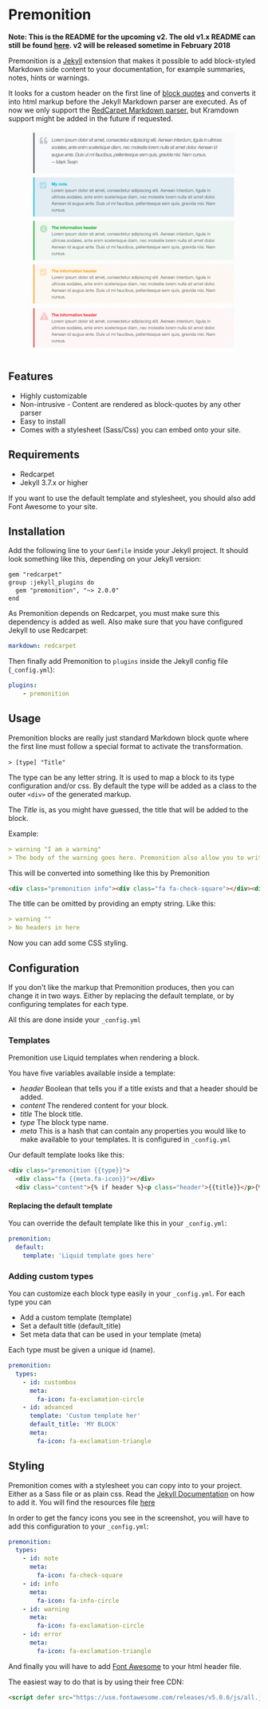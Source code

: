 # Premonition

**Note: This is the README for the upcoming v2. The old v1.x README can still be found [here](https://github.com/amedia/premonition/tree/v1.x). v2 will be released sometime in February 2018**

Premonition is a [Jekyll](https://jekyllrb.com/) extension that makes it possible to add block-styled Markdown side content to your documentation, for example summaries, notes, hints or warnings.

It looks for a custom header on the first line of [block quotes](https://github.com/adam-p/markdown-here/wiki/Markdown-Cheatsheet#blockquotes) and converts it into html markup before the Jekyll Markdown parser are executed. As of now we only support the [RedCarpet Markdown parser](https://github.com/vmg/redcarpet), but Kramdown support might be added in the future if requested.

<p align="center">
<img src="https://github.com/amedia/premonition/raw/master/screen.png" height="450"/>
</p>

## Features

 * Highly customizable
 * Non-intrusive - Content are rendered as block-quotes by any other parser
 * Easy to install
 * Comes with a stylesheet (Sass/Css) you can embed onto your site.

## Requirements

 * Redcarpet
 * Jekyll 3.7.x or higher

 If you want to use the default template and stylesheet, you should also
 add Font Awesome to your site.

## Installation

Add the following line to your `Gemfile` inside your Jekyll project. It should look something like this, depending on your Jekyll version:

```
gem "redcarpet"
group :jekyll_plugins do
  gem "premonition", "~> 2.0.0"
end
```
As Premonition depends on Redcarpet, you must make sure this dependency is added as well. Also make sure that you have configured Jekyll to use Redcarpet:

```yaml
markdown: redcarpet
```

Then finally add Premonition to `plugins` inside the Jekyll config file (`_config.yml`):

```yaml
plugins:
    - premonition
```

## Usage

Premonition blocks are really just standard Markdown block quote where the first line must follow a
special format to activate the transformation.

`> [type] "Title"`

The type can be any letter string. It is used to map a block to its type configuration and/or css.
By default the type will be added as a class to the outer `<div>` of the
generated markup.

The *Title* is, as you might have guessed, the title that will be added to the block.

Example:

~~~markdown
> warning "I am a warning"
> The body of the warning goes here. Premonition also allow you to write `Markdown` inside the block.
~~~

This will be converted into something like this by Premonition

~~~html
<div class="premonition info"><div class="fa fa-check-square"></div><div class="content"><p class="header">Info</p><p>The body of the warning goes here. Premonition also allow you to write Markdown inside the block.</p></div></div>
~~~

The title can be omitted by providing an empty string. Like this:

~~~markdown
> warning ""
> No headers in here
~~~

Now you can add some CSS styling.

## Configuration

If you don't like the markup that Premonition produces, then you can change it in two ways.
Either by replacing the default template, or by configuring templates for each type.

All this are done inside your `_config.yml`

### Templates

Premonition use Liquid templates when rendering a block.

You have five variables available inside a template:

* *header* Boolean that tells you if a title exists and that a header should be added.
* *content* The rendered content for your block.
* *title* The block title.
* *type* The block type name.
* *meta* This is a hash that can contain any properties you would like to make available to your templates. It is configured in `_config.yml`

Our default template looks like this:

~~~html
<div class="premonition {{type}}">
  <div class="fa {{meta.fa-icon}}"></div>
  <div class="content">{% if header %}<p class="header">{{title}}</p>{% endif %}{{content}}</div></div>
~~~

#### Replacing the default template

You can override the default template like this in your `_config.yml`:

```yaml
premonition:
  default:
    template: 'Liquid template goes here'
```

### Adding custom types

You can customize each block type easily in your `_config.yml`. For each type you can

* Add a custom template (template)
* Set a default title (default_title)
* Set meta data that can be used in your template (meta)

Each type must be given a unique id (name).

~~~yaml
premonition:
  types:
    - id: custombox
      meta:
        fa-icon: fa-exclamation-circle
    - id: advanced
      template: 'Custom template her'
      default_title: 'MY BLOCK'
      meta:
        fa-icon: fa-exclamation-triangle
~~~

## Styling

Premonition comes with a stylesheet you can copy into to your project. Either
as a Sass file or as plain css. Read the [Jekyll Documentation](https://jekyllrb.com/docs/assets/) on how to add it.
You will find the resources file [here](https://github.com/amedia/premonition/tree/master/stylesheet)

In order to get the fancy icons you see in the screenshot, you will have to add this configuration to your `_config.yml`:

~~~yaml
premonition:
  types:
    - id: note
      meta:
        fa-icon: fa-check-square
    - id: info
      meta:
        fa-icon: fa-info-circle
    - id: warning
      meta:
        fa-icon: fa-exclamation-circle
    - id: error
      meta:
        fa-icon: fa-exclamation-triangle
~~~

And finally you will have to add [Font Awesome](https://fontawesome.com/) to your html header file.

The easiest way to do that is by using their free CDN:

~~~html
<script defer src="https://use.fontawesome.com/releases/v5.0.6/js/all.js"></script>
~~~~

